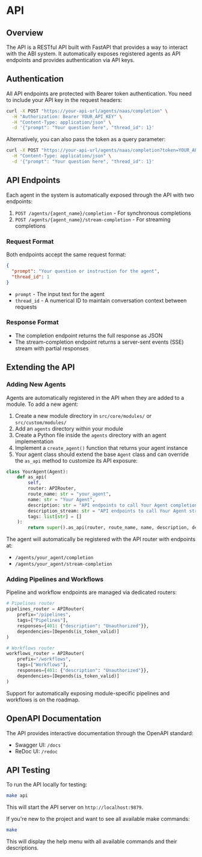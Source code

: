# API

## Overview

The API is a RESTful API built with FastAPI that provides a way to interact with the ABI system. It automatically exposes registered agents as API endpoints and provides authentication via API keys.

## Authentication

All API endpoints are protected with Bearer token authentication. You need to include your API key in the request headers:

```bash
curl -X POST "https://your-api-url/agents/naas/completion" \
  -H "Authorization: Bearer YOUR_API_KEY" \
  -H "Content-Type: application/json" \
  -d '{"prompt": "Your question here", "thread_id": 1}'
```

Alternatively, you can also pass the token as a query parameter:

```bash
curl -X POST "https://your-api-url/agents/naas/completion?token=YOUR_API_KEY" \
  -H "Content-Type: application/json" \
  -d '{"prompt": "Your question here", "thread_id": 1}'
```

## API Endpoints

Each agent in the system is automatically exposed through the API with two endpoints:

1. `POST /agents/{agent_name}/completion` - For synchronous completions
2. `POST /agents/{agent_name}/stream-completion` - For streaming completions

### Request Format

Both endpoints accept the same request format:

```json
{
  "prompt": "Your question or instruction for the agent",
  "thread_id": 1
}
```

- `prompt` - The input text for the agent
- `thread_id` - A numerical ID to maintain conversation context between requests

### Response Format

- The completion endpoint returns the full response as JSON
- The stream-completion endpoint returns a server-sent events (SSE) stream with partial responses

## Extending the API

### Adding New Agents

Agents are automatically registered in the API when they are added to a module. To add a new agent:

1. Create a new module directory in `src/core/modules/` or `src/custom/modules/`
2. Add an `agents` directory within your module
3. Create a Python file inside the `agents` directory with an agent implementation
4. Implement a `create_agent()` function that returns your agent instance
5. Your agent class should extend the base `Agent` class and can override the `as_api` method to customize its API exposure:

```python
class YourAgent(Agent):
    def as_api(
        self, 
        router: APIRouter, 
        route_name: str = "your_agent", 
        name: str = "Your Agent", 
        description: str = "API endpoints to call Your Agent completion.", 
        description_stream: str = "API endpoints to call Your Agent stream completion.",
        tags: list[str] = []
    ):
        return super().as_api(router, route_name, name, description, description_stream, tags)
```

The agent will automatically be registered with the API router with endpoints at:
- `/agents/your_agent/completion`
- `/agents/your_agent/stream-completion`

### Adding Pipelines and Workflows

Pipeline and workflow endpoints are managed via dedicated routers:

```python
# Pipelines router
pipelines_router = APIRouter(
    prefix="/pipelines", 
    tags=["Pipelines"],
    responses={401: {"description": "Unauthorized"}},
    dependencies=[Depends(is_token_valid)]
)

# Workflows router
workflows_router = APIRouter(
    prefix="/workflows", 
    tags=["Workflows"],
    responses={401: {"description": "Unauthorized"}},
    dependencies=[Depends(is_token_valid)]
)
```

Support for automatically exposing module-specific pipelines and workflows is on the roadmap.

## OpenAPI Documentation

The API provides interactive documentation through the OpenAPI standard:

- Swagger UI: `/docs`
- ReDoc UI: `/redoc`

## API Testing

To run the API locally for testing:

```bash
make api
```

This will start the API server on `http://localhost:9879`.

If you're new to the project and want to see all available make commands:

```bash
make
```

This will display the help menu with all available commands and their descriptions.